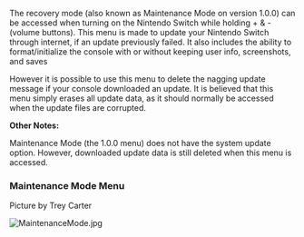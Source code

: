 The recovery mode (also known as Maintenance Mode on version 1.0.0) can
be accessed when turning on the Nintendo Switch while holding + & -
(volume buttons). This menu is made to update your Nintendo Switch
through internet, if an update previously failed. It also includes the
ability to format/initialize the console with or without keeping user
info, screenshots, and saves

However it is possible to use this menu to delete the nagging update
message if your console downloaded an update. It is believed that this
menu simply erases all update data, as it should normally be accessed
when the update files are corrupted.

**Other Notes:**

Maintenance Mode (the 1.0.0 menu) does not have the system update
option. However, downloaded update data is still deleted when this menu
is accessed.

### Maintenance Mode Menu

Picture by Trey Carter

![MaintenanceMode.jpg](MaintenanceMode.jpg "MaintenanceMode.jpg")
